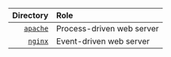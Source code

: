 |                      Directory | Role                      |
| -----------------------------: | :------------------------ |
| [`apache`](./apache/README.md) | Process-driven web server |
|   [`nginx`](./nginx/README.md) | Event-driven web server   |

